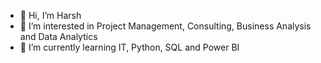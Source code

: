 - 👋 Hi, I’m Harsh
- 👀 I’m interested in Project Management, Consulting, Business Analysis and Data Analytics
- 🌱 I’m currently learning IT, Python, SQL and Power BI
  
<!---
harshr98/harshr98 is a ✨ special ✨ repository because its `README.md` (this file) appears on your GitHub profile.
You can click the Preview link to take a look at your changes.
--->
